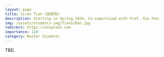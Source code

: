 ```yaml
---
layout: page
title: Siran Tian (田思冉)
description: Starting in Spring 2024, Co-supervised with Prof. Xin Feng. <br> Research Topic&#58; Adversarial Purification.
img: /assets/students-img/TianSiRan.jpg
redirect: https://unsplash.com
importance: 110
category: Master Students
---
```


TBD.
